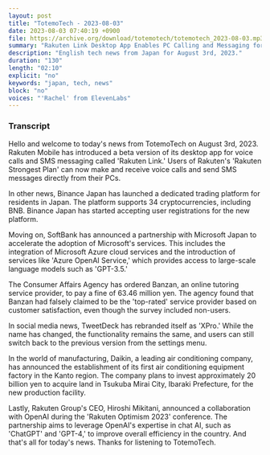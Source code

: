 ```yaml
---
layout: post
title: "TotemoTech - 2023-08-03"
date: 2023-08-03 07:40:19 +0900
file: https://archive.org/download/totemotech/totemotech_2023-08-03.mp3
summary: "Rakuten Link Desktop App Enables PC Calling and Messaging for Rakuten Mobile Users | Binance Japan Launches Dedicated Trading Platform, & more…"
description: "English tech news from Japan for August 3rd, 2023."
duration: "130"
length: "02:10"
explicit: "no"
keywords: "japan, tech, news"
block: "no"
voices: "'Rachel' from ElevenLabs"
---
```


### Transcript

Hello and welcome to today's news from TotemoTech on August 3rd, 2023. Rakuten Mobile has introduced a beta version of its desktop app for voice calls and SMS messaging called 'Rakuten Link.' Users of Rakuten's 'Rakuten Strongest Plan' can now make and receive voice calls and send SMS messages directly from their PCs.

In other news, Binance Japan has launched a dedicated trading platform for residents in Japan. The platform supports 34 cryptocurrencies, including BNB. Binance Japan has started accepting user registrations for the new platform.

Moving on, SoftBank has announced a partnership with Microsoft Japan to accelerate the adoption of Microsoft's services. This includes the integration of Microsoft Azure cloud services and the introduction of services like 'Azure OpenAI Service,' which provides access to large-scale language models such as 'GPT-3.5.'

The Consumer Affairs Agency has ordered Banzan, an online tutoring service provider, to pay a fine of 63.46 million yen. The agency found that Banzan had falsely claimed to be the 'top-rated' service provider based on customer satisfaction, even though the survey included non-users.

In social media news, TweetDeck has rebranded itself as 'XPro.' While the name has changed, the functionality remains the same, and users can still switch back to the previous version from the settings menu.

In the world of manufacturing, Daikin, a leading air conditioning company, has announced the establishment of its first air conditioning equipment factory in the Kanto region. The company plans to invest approximately 20 billion yen to acquire land in Tsukuba Mirai City, Ibaraki Prefecture, for the new production facility.

Lastly, Rakuten Group's CEO, Hiroshi Mikitani, announced a collaboration with OpenAI during the 'Rakuten Optimism 2023' conference. The partnership aims to leverage OpenAI's expertise in chat AI, such as 'ChatGPT' and 'GPT-4,' to improve overall efficiency in the country.   And that's all for today's news. Thanks for listening to TotemoTech.
